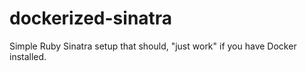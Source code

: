 # dockerized-sinatra
Simple Ruby Sinatra setup that should, "just work" if you have Docker installed.
